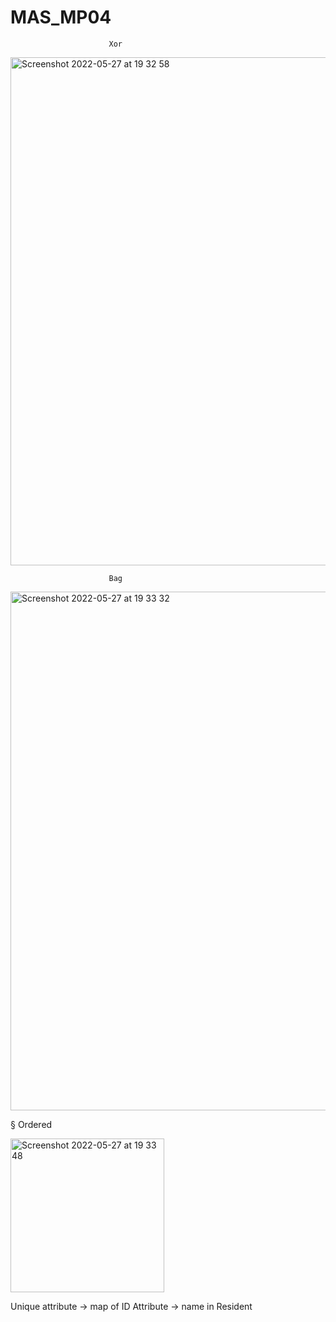 # MAS_MP04
                          Xor 

<img width="813" alt="Screenshot 2022-05-27 at 19 32 58" src="https://user-images.githubusercontent.com/65307654/170761965-c7851f43-ee53-4ed1-88e5-30070a7046e1.png">


                          Bag
                          
                          
                         
<img width="830" alt="Screenshot 2022-05-27 at 19 33 32" src="https://user-images.githubusercontent.com/65307654/170762059-3b60d5ce-bcc3-4c81-8618-ce59e1666b21.png">



§                         Ordered



<img width="246" alt="Screenshot 2022-05-27 at 19 33 48" src="https://user-images.githubusercontent.com/65307654/170762113-3eb90b05-2723-4e2d-b165-61287743baee.png">


Unique attribute -> map of ID
Attribute -> name in Resident
